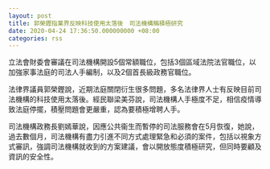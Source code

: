 ```yaml
---
layout: post
title: 郭榮鏗指業界反映科技使用太落後　司法機構稱積極研究
date: 2020-04-24 17:36:50.000000000 +08:00
categories: rss
---
```


立法會財委會審議在司法機構開設5個常額職位，包括3個區域法院法官職位，以加強家事法庭的司法人手編制，以及2個首長級政務官職位。

法律界議員郭榮鏗說，近期法庭關閉衍生很多問題，多名法律界人士有反映目前司法機構的科技使用太落後。經民聯梁美芬說，司法機構人手極度不足，相信疫情導致法庭停擺，積壓問題會更嚴重，認為要積極增聘人手。 

司法機構政務長劉嫣華說，因應公共衞生而暫停的司法服務會在5月恢復，她說，過去數個月，司法機構有盡力引進不同方式處理緊急和必須的案件，包括以視象方式審訊，強調司法機構就收到的方案建議，會以開放態度積極研究，但同時要顧及資訊的安全性。
